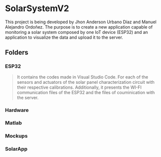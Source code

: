 # SolarSystemV2
This project is being developed by Jhon Anderson Urbano Díaz and Manuel Alejandro Ordoñez. The purpose is to create a new application capable of monitoring a solar system composed by one IoT device (ESP32) and an application to visualize the data and upload it to the server.

## Folders

### ESP32
> It contains the codes made in Visual Studio Code. For each of the sensors and actuators of the solar panel
> characterization circuit with their respective calibrations. Additionally, it presents the WI-FI communication
> files of the ESP32 and the files of couminication with the server.

### Hardware
### Matlab
### Mockups
### SolarApp



